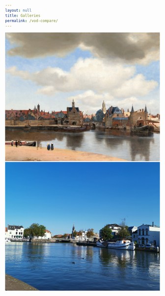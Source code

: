 ```yaml
---
layout: null
title: Galleries
permalink: /vod-compare/
---
```


<div class="juxtapose">
	<img src="/assets/pics/view-of-delft/01-golden-age/View%20of%20Delft%20by%20Johannes%20Vermeer.jpg" />
	<img src="/assets/pics/view-of-delft/02-buildings/View%20of%20Delft.jpg" />
</div>
<script src="https://cdn.knightlab.com/libs/juxtapose/latest/js/juxtapose.min.js"></script>
<link rel="stylesheet" href="https://cdn.knightlab.com/libs/juxtapose/latest/css/juxtapose.css">